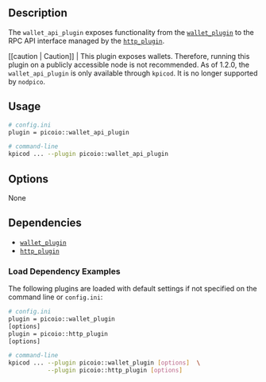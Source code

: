 ## Description

The `wallet_api_plugin` exposes functionality from the [`wallet_plugin`](../wallet_plugin/index.md) to the RPC API interface managed by the [`http_plugin`](../../../01_nodpico/03_plugins/http_plugin/index.md).

[[caution | Caution]]
| This plugin exposes wallets. Therefore, running this plugin on a publicly accessible node is not recommended. As of 1.2.0, the `wallet_api_plugin` is only available through `kpicod`. It is no longer supported by `nodpico`.

## Usage

```sh
# config.ini
plugin = picoio::wallet_api_plugin

# command-line
kpicod ... --plugin picoio::wallet_api_plugin
```

## Options

None

## Dependencies

* [`wallet_plugin`](../wallet_plugin/index.md)
* [`http_plugin`](../../../01_nodpico/03_plugins/http_plugin/index.md)

### Load Dependency Examples

The following plugins are loaded with default settings if not specified on the command line or `config.ini`:

```sh
# config.ini
plugin = picoio::wallet_plugin
[options]
plugin = picoio::http_plugin
[options]

# command-line
kpicod ... --plugin picoio::wallet_plugin [options]  \
           --plugin picoio::http_plugin [options]
```
